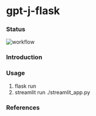 # gpt-j-flask

### Status
![workflow](https://github.com/moredeal-org/flask-app-template/actions/workflows/ci.yml/badge.svg)

### Introduction

### Usage
1. flask run
2. streamlit run ./streamlit_app.py

### References

